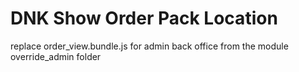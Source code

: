 # DNK Show Order Pack Location

replace order_view.bundle.js for admin back office from the module override_admin folder
